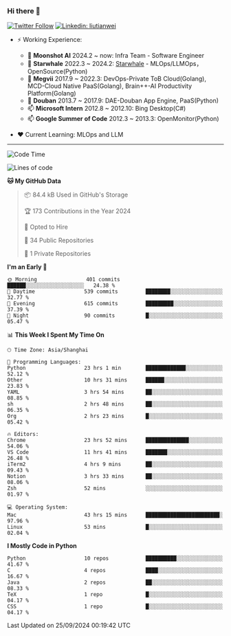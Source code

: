### Hi there 👋

[![Twitter Follow](https://img.shields.io/twitter/follow/tianweidut?style=social)](https://twitter.com/tianweidut)
[![Linkedin: liutianwei](https://img.shields.io/badge/-liutianwei-blue?style=flat-square&logo=Linkedin&logoColor=white&link=https://www.linkedin.com/in/liutianwei/)](https://www.linkedin.com/in/liutianwei/)

- ⚡ Working Experience:
  - 🔭 **Moonshot AI**  2024.2 ~ now: Infra Team - Software Engineer
  - 🌱 **Starwhale** 2022.3 ~ 2024.2: [Starwhale](https://github.com/star-whale/starwhale) - MLOps/LLMOps，OpenSource(Python)
  - 🌱 **Megvii** 2017.9 ~ 2022.3: DevOps-Private ToB Cloud(Golang), MCD-Cloud Native PaaS(Golang), Brain++-AI Productivity Platform(Golang)
  - 🌱 **Douban** 2013.7 ~ 2017.9: DAE-Douban App Engine, PaaS(Python)
  - 📫 **Microsoft Intern** 2012.8 ~ 2012.10: Bing Desktop(C#)
  - 📫 **Google Summer of Code** 2012.3 ~ 2013.3: OpenMonitor(Python)

- ❤️ Current Learning: MLOps and LLM

---
<!--START_SECTION:waka-->
![Code Time](http://img.shields.io/badge/Code%20Time-6%2C060%20hrs%202%20mins-blue)

![Lines of code](https://img.shields.io/badge/From%20Hello%20World%20I%27ve%20Written-1.0%20million%20lines%20of%20code-blue)

**🐱 My GitHub Data** 

> 📦 84.4 kB Used in GitHub's Storage 
 > 
> 🏆 173 Contributions in the Year 2024
 > 
> 💼 Opted to Hire
 > 
> 📜 34 Public Repositories 
 > 
> 🔑 1 Private Repositories 
 > 
**I'm an Early 🐤** 

```text
🌞 Morning                401 commits         ██████░░░░░░░░░░░░░░░░░░░   24.38 % 
🌆 Daytime                539 commits         ████████░░░░░░░░░░░░░░░░░   32.77 % 
🌃 Evening                615 commits         █████████░░░░░░░░░░░░░░░░   37.39 % 
🌙 Night                  90 commits          █░░░░░░░░░░░░░░░░░░░░░░░░   05.47 % 
```


📊 **This Week I Spent My Time On** 

```text
🕑︎ Time Zone: Asia/Shanghai

💬 Programming Languages: 
Python                   23 hrs 1 min        █████████████░░░░░░░░░░░░   52.12 % 
Other                    10 hrs 31 mins      ██████░░░░░░░░░░░░░░░░░░░   23.83 % 
YAML                     3 hrs 54 mins       ██░░░░░░░░░░░░░░░░░░░░░░░   08.85 % 
sh                       2 hrs 48 mins       ██░░░░░░░░░░░░░░░░░░░░░░░   06.35 % 
Org                      2 hrs 23 mins       █░░░░░░░░░░░░░░░░░░░░░░░░   05.42 % 

🔥 Editors: 
Chrome                   23 hrs 52 mins      ██████████████░░░░░░░░░░░   54.06 % 
VS Code                  11 hrs 41 mins      ███████░░░░░░░░░░░░░░░░░░   26.48 % 
iTerm2                   4 hrs 9 mins        ██░░░░░░░░░░░░░░░░░░░░░░░   09.43 % 
Notion                   3 hrs 33 mins       ██░░░░░░░░░░░░░░░░░░░░░░░   08.06 % 
Zsh                      52 mins             ░░░░░░░░░░░░░░░░░░░░░░░░░   01.97 % 

💻 Operating System: 
Mac                      43 hrs 15 mins      ████████████████████████░   97.96 % 
Linux                    53 mins             █░░░░░░░░░░░░░░░░░░░░░░░░   02.04 % 
```

**I Mostly Code in Python** 

```text
Python                   10 repos            ██████████░░░░░░░░░░░░░░░   41.67 % 
C                        4 repos             ████░░░░░░░░░░░░░░░░░░░░░   16.67 % 
Java                     2 repos             ██░░░░░░░░░░░░░░░░░░░░░░░   08.33 % 
TeX                      1 repo              █░░░░░░░░░░░░░░░░░░░░░░░░   04.17 % 
CSS                      1 repo              █░░░░░░░░░░░░░░░░░░░░░░░░   04.17 % 
```




 Last Updated on 25/09/2024 00:19:42 UTC
<!--END_SECTION:waka-->
